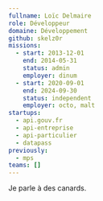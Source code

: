 ```yaml
---
fullname: Loïc Delmaire
role: Développeur
domaine: Développement
github: skelz0r
missions:
  - start: 2013-12-01
    end: 2014-05-31
    status: admin
    employer: dinum
  - start: 2020-09-01
    end: 2024-09-30
    status: independent
    employer: octo, malt
startups:
  - api.gouv.fr
  - api-entreprise
  - api-particulier
  - datapass
previously:
  - mps
teams: []
---
```

Je parle à des canards.
